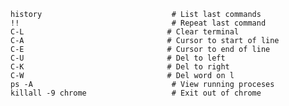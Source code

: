    history                             # List last commands
    !!                                  # Repeat last command
    C-L                                # Clear terminal
    C-A                                # Cursor to start of line
    C-E                                # Cursor to end of line
    C-U                                # Del to left
    C-K                                # Del to right
    C-W                                # Del word on l
    ps -A                               # View running proceses
    killall -9 chrome                   # Exit out of chrome
